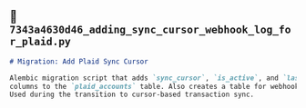 ## 📘 `7343a4630d46_adding_sync_cursor_webhook_log_for_plaid.py`
```markdown
# Migration: Add Plaid Sync Cursor

Alembic migration script that adds `sync_cursor`, `is_active`, and `last_error`
columns to the `plaid_accounts` table. Also creates a table for webhook logs.
Used during the transition to cursor-based transaction sync.
```

